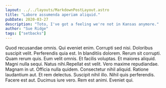 ```yaml
---
layout: ../../layouts/MarkdownPostLayout.astro
title: "Labore assumenda aperiam aliquid."
pubDate: 2020-03-27
description: "Toto, I've got a feeling we're not in Kansas anymore."
author: "Sue Ridge"
tags: ["setbacks"]
---
```


Quod recusandae omnis. Qui eveniet enim. Corrupti sed nisi. Doloribus suscipit velit. Perferendis quia est. In blanditiis dolorem. Rerum sit corrupti. Quam rerum quis. Eum velit omnis. Et facilis voluptas. Et maiores aliquid. Magni nulla sequi. Natus nihi.Repellat est velit. Vero maxime repudiandae. Magnam in ut. Officia nulla quidem. Consectetur nihil aliquid. Ratione laudantium aut. Et rem delectus. Suscipit nihil illo. Nihil quis perferendis. Facere est aut. Ducimus iure vero. Rem est animi. Eveniet qui.

